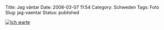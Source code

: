 Title: Jag väntar
Date: 2008-03-07 11:54
Category: Schweden
Tags: Foto
Slug: jag-vaentar
Status: published

[![Ich
warte](/pic/springvovve_s.jpg "Ich warte")](/pic/springvovve_l.jpg)

